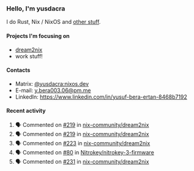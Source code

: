 ### Hello, I'm yusdacra

I do Rust, Nix / NixOS and [other stuff](https://gaze.systems/).

#### Projects I'm focusing on

- [dream2nix](https://github.com/nix-community/dream2nix)
- work stuff!

#### Contacts

- Matrix: [@yusdacra:nixos.dev](https://matrix.to/#/@yusdacra:nixos.dev)
- E-mail: y.bera003.06@pm.me
- LinkedIn: https://www.linkedin.com/in/yusuf-bera-ertan-8468b7192

#### Recent activity

<!--START_SECTION:activity-->
1. 🗣 Commented on [#219](https://github.com/nix-community/dream2nix/issues/219) in [nix-community/dream2nix](https://github.com/nix-community/dream2nix)
2. 🗣 Commented on [#219](https://github.com/nix-community/dream2nix/issues/219) in [nix-community/dream2nix](https://github.com/nix-community/dream2nix)
3. 🗣 Commented on [#223](https://github.com/nix-community/dream2nix/issues/223) in [nix-community/dream2nix](https://github.com/nix-community/dream2nix)
4. 🗣 Commented on [#80](https://github.com/Nitrokey/nitrokey-3-firmware/issues/80) in [Nitrokey/nitrokey-3-firmware](https://github.com/Nitrokey/nitrokey-3-firmware)
5. 🗣 Commented on [#231](https://github.com/nix-community/dream2nix/issues/231) in [nix-community/dream2nix](https://github.com/nix-community/dream2nix)
<!--END_SECTION:activity-->
